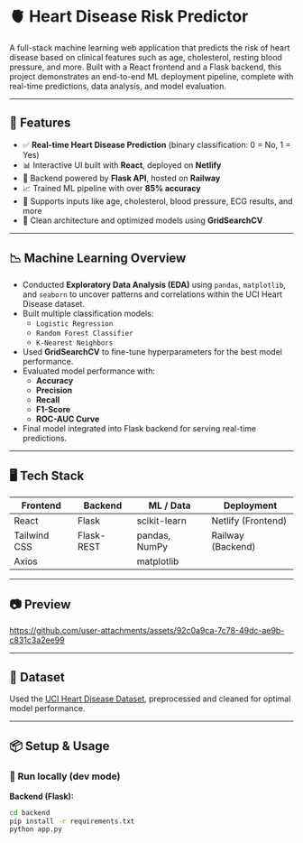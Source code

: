 # 🫀 Heart Disease Risk Predictor

A full-stack machine learning web application that predicts the risk of heart disease based on clinical features such as age, cholesterol, resting blood pressure, and more. Built with a React frontend and a Flask backend, this project demonstrates an end-to-end ML deployment pipeline, complete with real-time predictions, data analysis, and model evaluation.

---

## 🚀 Features

- ✅ **Real-time Heart Disease Prediction** (binary classification: 0 = No, 1 = Yes)
- 📊 Interactive UI built with **React**, deployed on **Netlify**
- 🧠 Backend powered by **Flask API**, hosted on **Railway**
- 📈 Trained ML pipeline with over **85% accuracy**
- 🧪 Supports inputs like age, cholesterol, blood pressure, ECG results, and more
- 🧹 Clean architecture and optimized models using **GridSearchCV**

---

## 📉 Machine Learning Overview

- Conducted **Exploratory Data Analysis (EDA)** using `pandas`, `matplotlib`, and `seaborn` to uncover patterns and correlations within the UCI Heart Disease dataset.
- Built multiple classification models:
  - `Logistic Regression`
  - `Random Forest Classifier`
  - `K-Nearest Neighbors`
- Used **GridSearchCV** to fine-tune hyperparameters for the best model performance.
- Evaluated model performance with:
  - **Accuracy**
  - **Precision**
  - **Recall**
  - **F1-Score**
  - **ROC-AUC Curve**
- Final model integrated into Flask backend for serving real-time predictions.

---

## 🖥️ Tech Stack

| Frontend      | Backend     | ML / Data      | Deployment         |
| ------------- | ----------- | -------------- | ------------------ |
| React         | Flask       | scikit-learn   | Netlify (Frontend) |
| Tailwind CSS  | Flask-REST  | pandas, NumPy  | Railway (Backend)  |
| Axios         |             | matplotlib     |                    |

---

## 📷 Preview

https://github.com/user-attachments/assets/92c0a9ca-7c78-49dc-ae9b-c831c3a2ee99

---

## 📂 Dataset

Used the [UCI Heart Disease Dataset](https://archive.ics.uci.edu/ml/datasets/heart+disease), preprocessed and cleaned for optimal model performance.

---

## 📦 Setup & Usage

### 🧪 Run locally (dev mode)

**Backend (Flask):**
```bash
cd backend
pip install -r requirements.txt
python app.py
